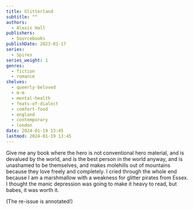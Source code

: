 ```yaml
---
title: Glitterland
subtitle: ""
authors:
  - Alexis Hall
publishers:
  - Sourcebooks
publishDate: 2023-01-17
series:
  - Spires
series_weight: 1
genres:
  - fiction
  - romance
shelves:
  - queerly-beloved
  - m-m
  - mental-health
  - feats-of-dialect
  - comfort-food
  - england
  - contemporary
  - london
date: 2024-01-19 13:45
lastmod: 2024-01-19 13:45
---
```

Give me any book where the hero is not conventional hero material, and is devalued by the world, and is the best person in the world anyway, and is unashamed to be themselves, and makes molehills out of mountains because they love freely and completely. I cried through the whole end because I am a marshmallow with a weakness for glitter pirates from Essex. I thought the manic depression was going to make it heavy to read, but babes, it was worth it.

(The re-issue is annotated!)